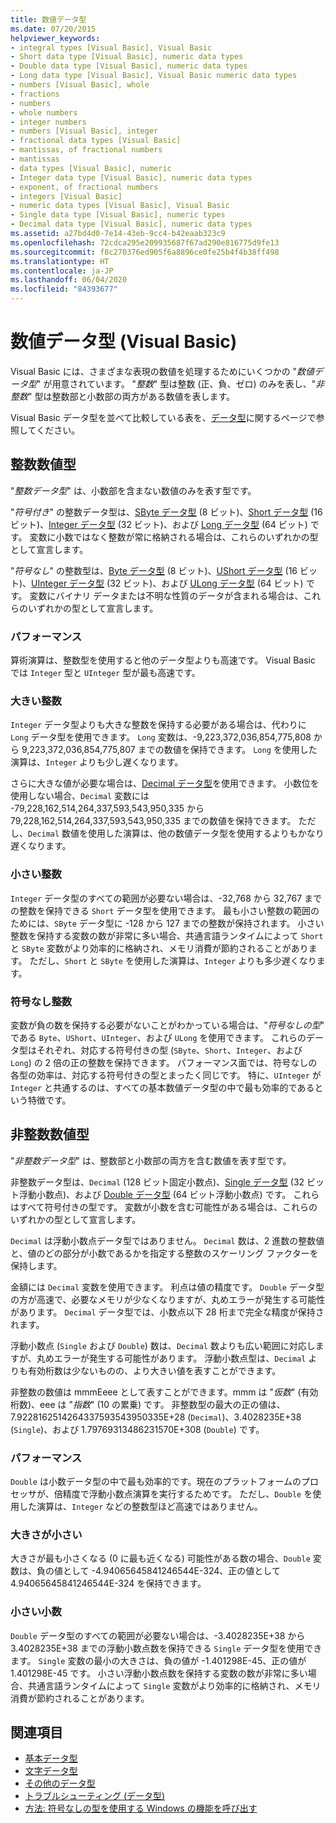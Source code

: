 ```yaml
---
title: 数値データ型
ms.date: 07/20/2015
helpviewer_keywords:
- integral types [Visual Basic], Visual Basic
- Short data type [Visual Basic], numeric data types
- Double data type [Visual Basic], numeric data types
- Long data type [Visual Basic], Visual Basic numeric data types
- numbers [Visual Basic], whole
- fractions
- numbers
- whole numbers
- integer numbers
- numbers [Visual Basic], integer
- fractional data types [Visual Basic]
- mantissas, of fractional numbers
- mantissas
- data types [Visual Basic], numeric
- Integer data type [Visual Basic], numeric data types
- exponent, of fractional numbers
- integers [Visual Basic]
- numeric data types [Visual Basic], Visual Basic
- Single data type [Visual Basic], numeric types
- Decimal data type [Visual Basic], numeric data types
ms.assetid: a27bd4d0-7e14-43eb-9cc4-b42eaab323c9
ms.openlocfilehash: 72cdca295e209935687f67ad290e816775d9fe13
ms.sourcegitcommit: f8c270376ed905f6a8896ce0fe25b4f4b38ff498
ms.translationtype: HT
ms.contentlocale: ja-JP
ms.lasthandoff: 06/04/2020
ms.locfileid: "84393677"
---
```

# <a name="numeric-data-types-visual-basic"></a>数値データ型 (Visual Basic)
Visual Basic には、さまざまな表現の数値を処理するためにいくつかの "*数値データ型*" が用意されています。 "*整数*" 型は整数 (正、負、ゼロ) のみを表し、"*非整数*" 型は整数部と小数部の両方がある数値を表します。  
  
 Visual Basic データ型を並べて比較している表を、[データ型](../../../language-reference/data-types/index.md)に関するページで参照してください。  
  
## <a name="integral-numeric-types"></a>整数数値型  
 "*整数データ型*" は、小数部を含まない数値のみを表す型です。  
  
 "*符号付き*" の整数データ型は、[SByte データ型](../../../language-reference/data-types/sbyte-data-type.md) (8 ビット)、[Short データ型](../../../language-reference/data-types/short-data-type.md) (16 ビット)、[Integer データ型](../../../language-reference/data-types/integer-data-type.md) (32 ビット)、および [Long データ型](../../../language-reference/data-types/long-data-type.md) (64 ビット) です。 変数に小数ではなく整数が常に格納される場合は、これらのいずれかの型として宣言します。  
  
 "*符号なし*" の整数型は、[Byte データ型](../../../language-reference/data-types/byte-data-type.md) (8 ビット)、[UShort データ型](../../../language-reference/data-types/ushort-data-type.md) (16 ビット)、[UInteger データ型](../../../language-reference/data-types/uinteger-data-type.md) (32 ビット)、および [ULong データ型](../../../language-reference/data-types/ulong-data-type.md) (64 ビット) です。 変数にバイナリ データまたは不明な性質のデータが含まれる場合は、これらのいずれかの型として宣言します。  
  
### <a name="performance"></a>パフォーマンス  
 算術演算は、整数型を使用すると他のデータ型よりも高速です。 Visual Basic では `Integer` 型と `UInteger` 型が最も高速です。  
  
### <a name="large-integers"></a>大きい整数  
 `Integer` データ型よりも大きな整数を保持する必要がある場合は、代わりに `Long` データ型を使用できます。 `Long` 変数は、-9,223,372,036,854,775,808 から 9,223,372,036,854,775,807 までの数値を保持できます。 `Long` を使用した演算は、`Integer` よりも少し遅くなります。  
  
 さらに大きな値が必要な場合は、[Decimal データ型](../../../language-reference/data-types/decimal-data-type.md)を使用できます。 小数位を使用しない場合、`Decimal` 変数には -79,228,162,514,264,337,593,543,950,335 から 79,228,162,514,264,337,593,543,950,335 までの数値を保持できます。 ただし、`Decimal` 数値を使用した演算は、他の数値データ型を使用するよりもかなり遅くなります。  
  
### <a name="small-integers"></a>小さい整数  
 `Integer` データ型のすべての範囲が必要ない場合は、-32,768 から 32,767 までの整数を保持できる `Short` データ型を使用できます。 最も小さい整数の範囲のためには、`SByte` データ型に -128 から 127 までの整数が保持されます。 小さい整数を保持する変数の数が非常に多い場合、共通言語ランタイムによって `Short` と `SByte` 変数がより効率的に格納され、メモリ消費が節約されることがあります。 ただし、`Short` と `SByte` を使用した演算は、`Integer` よりも多少遅くなります。  
  
### <a name="unsigned-integers"></a>符号なし整数  
 変数が負の数を保持する必要がないことがわかっている場合は、"*符号なしの型*" である `Byte`、`UShort`、`UInteger`、および `ULong` を使用できます。 これらのデータ型はそれぞれ、対応する符号付きの型 (`SByte`、`Short`、`Integer`、および `Long`) の 2 倍の正の整数を保持できます。 パフォーマンス面では、符号なしの各型の効率は、対応する符号付きの型とまったく同じです。 特に、`UInteger` が `Integer` と共通するのは、すべての基本数値データ型の中で最も効率的であるという特徴です。  
  
## <a name="nonintegral-numeric-types"></a>非整数数値型  
 "*非整数データ型*" は、整数部と小数部の両方を含む数値を表す型です。  
  
 非整数データ型は、`Decimal` (128 ビット固定小数点)、[Single データ型](../../../language-reference/data-types/single-data-type.md) (32 ビット浮動小数点)、および [Double データ型](../../../language-reference/data-types/double-data-type.md) (64 ビット浮動小数点) です。 これらはすべて符号付きの型です。 変数が小数を含む可能性がある場合は、これらのいずれかの型として宣言します。  
  
 `Decimal` は浮動小数点データ型ではありません。 `Decimal` 数は、2 進数の整数値と、値のどの部分が小数であるかを指定する整数のスケーリング ファクターを保持します。  
  
 金額には `Decimal` 変数を使用できます。 利点は値の精度です。 `Double` データ型の方が高速で、必要なメモリが少なくなりますが、丸めエラーが発生する可能性があります。 `Decimal` データ型では、小数点以下 28 桁まで完全な精度が保持されます。  
  
 浮動小数点 (`Single` および `Double`) 数は、`Decimal` 数よりも広い範囲に対応しますが、丸めエラーが発生する可能性があります。 浮動小数点型は、`Decimal` よりも有効桁数は少ないものの、より大きい値を表すことができます。  
  
 非整数の数値は mmmEeee として表すことができます。mmm は "*仮数*" (有効桁数)、eee は "*指数*" (10 の累乗) です。 非整数型の最大の正の値は、7.9228162514264337593543950335E+28 (`Decimal`)、3.4028235E+38 (`Single`)、および 1.79769313486231570E+308 (`Double`) です。  
  
### <a name="performance"></a>パフォーマンス  
 `Double` は小数データ型の中で最も効率的です。現在のプラットフォームのプロセッサが、倍精度で浮動小数点演算を実行するためです。 ただし、`Double` を使用した演算は、`Integer` などの整数型ほど高速ではありません。  
  
### <a name="small-magnitudes"></a>大きさが小さい  
 大きさが最も小さくなる (0 に最も近くなる) 可能性がある数の場合、`Double` 変数は、負の値として -4.94065645841246544E-324、正の値として 4.94065645841246544E-324 を保持できます。  
  
### <a name="small-fractional-numbers"></a>小さい小数  
 `Double` データ型のすべての範囲が必要ない場合は、-3.4028235E+38 から 3.4028235E+38 までの浮動小数点数を保持できる `Single` データ型を使用できます。 `Single` 変数の最小の大きさは、負の値が -1.401298E-45、正の値が 1.401298E-45 です。 小さい浮動小数点数を保持する変数の数が非常に多い場合、共通言語ランタイムによって `Single` 変数がより効率的に格納され、メモリ消費が節約されることがあります。  
  
## <a name="see-also"></a>関連項目

- [基本データ型](elementary-data-types.md)
- [文字データ型](character-data-types.md)
- [その他のデータ型](miscellaneous-data-types.md)
- [トラブルシューティング (データ型)](troubleshooting-data-types.md)
- [方法: 符号なしの型を使用する Windows の機能を呼び出す](../../com-interop/how-to-call-a-windows-function-that-takes-unsigned-types.md)
